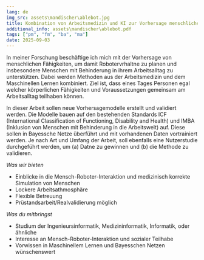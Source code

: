 ```yaml
---
lang: de
img_src: assets\mandischer\ablebot.jpg
title: Kombination von Arbeitsmedizin und KI zur Vorhersage menschlicher Fähigkeiten
additional_info: assets\mandischer\ablebot.pdf
tags: ["pm", "fm", "ba", "ma"]
date: 2025-09-03
---
```


In meiner Forschung beschäftige ich mich mit der Vorhersage von menschlichen Fähigkeiten, um damit Robotervrhaltne zu planen und insbesondere Menschen mit Behinderung in ihrem Arbeitsalltag zu unterstützen. Dabei werden Methoden aus der Arbeitsmedizin und dem Maschinellen Lernen kombiniert. Ziel ist, dass eines Tages Personen egal welcher körperlichen Fähigkeiten und Voraussetzungen gemeinsam am Arbeitsalltag teilhaben können.

In dieser Arbeit sollen neue Vorhersagemodelle erstellt und validiert werden. Die Modelle bauen auf den bestehenden Standards ICF (International Classification of Functioning, Disability and Health) und IMBA (Inklusion von Menschen mit Behinderung in die Arbeitswelt) auf. Diese sollen in Bayessche Netze überführt und mit vorhandenen Daten vortrainiert werden. Je nach Art und Umfang der Arbeit, soll ebenfalls eine Nutzerstudie durchgeführt werden, um (a) Datne zu gewinnen und (b) die Methode zu validieren.

*Was wir bieten*
- Einblicke in die Mensch-Roboter-Interaktion und medizinisch korrekte Simulation von Menschen
- Lockere Arbeitsathmosphäre
- Flexible Betreuung
- Prüstandsarbeit/Realvalidierung möglich

*Was du mitbringst*
- Studium der Ingenieursinformatik, Medizininformatik, Informatik, oder ähnliche
- Interesse an Mensch-Roboter-Interaktion und sozialer Teilhabe
- Vorwissen in Maschinellem Lernen und Bayesschen Netzen wünschenswert
